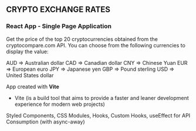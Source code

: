 ## CRYPTO EXCHANGE RATES

### React App -  Single Page Application

Get the price of the top 20 cryptocurrencies obtained from the cryptocompare.com API. You can choose from the following currencies to display the value:

AUD => Australian dollar
CAD => Canadian dollar
CNY => Chinese Yuan
EUR => European euro
JPY => Japanese yen
GBP => Pound sterling
USD => United States dollar


App created with **Vite** 
* Vite (is a build tool that aims to provide a faster and leaner development experience for modern web projects)

Styled Components, CSS Modules, Hooks, Custom Hooks, useEffect for API Consumption (with async-away)
